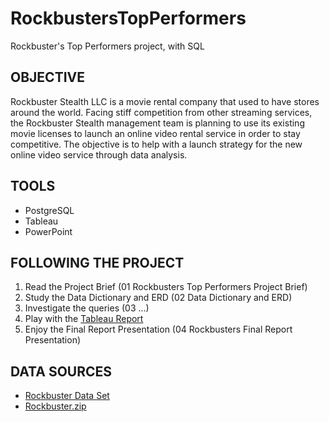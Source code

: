 # RockbustersTopPerformers
Rockbuster's Top Performers project, with SQL


## OBJECTIVE

Rockbuster Stealth LLC is a movie rental company that used to have stores around the world. Facing stiff competition from other streaming services, the Rockbuster Stealth management team is planning to use its existing movie licenses to launch an online video rental service in order to stay competitive.
The objective is to help with a launch strategy for the new online video service through data analysis.


## TOOLS

- PostgreSQL
- Tableau
- PowerPoint


## FOLLOWING THE PROJECT

1. Read the Project Brief (01 Rockbusters Top Performers Project Brief)
2. Study the Data Dictionary and ERD (02 Data Dictionary and ERD)
3. Investigate the queries (03 ...)
4. Play with the [Tableau Report](https://public.tableau.com/app/profile/elena.dries/viz/3_10byElenaDries/Story1?publish=yes)
5. Enjoy the Final Report Presentation (04 Rockbusters Final Report Presentation)

## DATA SOURCES

- [Rockbuster Data Set](http://www.postgresqltutorial.com/wp-content/uploads/2019/05/dvdrental.zip)
- [Rockbuster.zip](https://drive.google.com/file/d/1hVzBWz5ORRbI37HA8p5tAiuZyMOe66yI/view)

